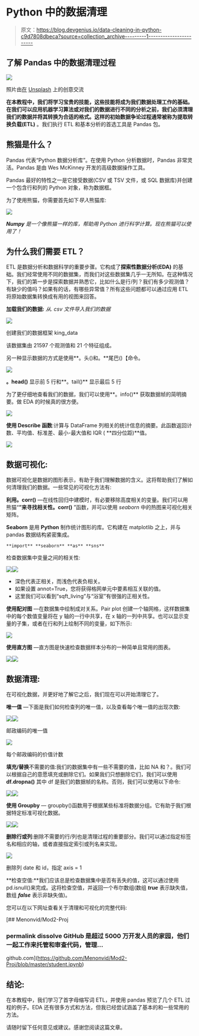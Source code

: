 # Python 中的数据清理

> 原文：<https://blog.devgenius.io/data-cleaning-in-python-c9d7808dbeca?source=collection_archive---------1----------------------->

## 了解 Pandas 中的数据清理过程

![](img/85c80468c5cfb08923ccbabad6e3c32f.png)

照片由[在](https://unsplash.com/@thecreative_exchange?utm_source=medium&utm_medium=referral) [Unsplash](https://unsplash.com?utm_source=medium&utm_medium=referral) 上的创意交流

**在本教程中，**我们将学习宝贵的技能，这些技能将成为我们数据处理工作的基础。在我们可以应用机器学习算法或对我们的数据进行不同的分析之前，我们必须清理我们的数据并将其转换为合适的格式。这样的初始数据争论过程通常被称为**提取转换负载(ETL)** 。我们执行 ETL 和基本分析的首选工具是 Pandas 包。

## 熊猫是什么？

Pandas 代表“Python 数据分析库”。在使用 Python 分析数据时，Pandas 非常灵活。Pandas 是由 Wes McKinney 开发的高级数据操作工具。

Pandas 最好的特性之一是它接受数据(CSV 或 TSV 文件，或 SQL 数据库)并创建一个包含行和列的 Python 对象，称为数据框。

为了使用熊猫，你需要首先如下*导入*熊猫库:

![](img/36c61196e4613004f038eebac1d0c386.png)

***Numpy*** *是一个像熊猫一样的库，帮助用 Python 进行科学计算。现在熊猫可以使用了！*

## 为什么我们需要 ETL？

ETL 是数据分析和数据科学的重要步骤。它构成了**探索性数据分析(EDA)** 的基础。我们经常使用不同的数据集，而我们对这些数据集几乎一无所知。在这种情况下，我们的第一步是探索数据并熟悉它，比如什么是行/列？我们有多少观测值？有缺少的值吗？如果有的话，有哪些异常值？所有这些问题都可以通过应用 ETL 将原始数据集转换成有用的视图来回答。

**加载我们的数据:** *从. csv 文件导入我们的数据*

![](img/d06debeefc5c704673be3e867194dfd2.png)

创建我们的数据框架 king_data

该数据集由 21597 个观测值和 21 个特征组成。

另一种显示数据的方式是使用**。头()和。**尾巴()【命令。

![](img/feda8fbe32245eb6cba9d3a9212ca27e.png)

**。head()** 显示前 5 行和**。tail()** 显示最后 5 行

为了更仔细地查看我们的数据，我们可以使用**。info()** 获取数据帧的简明摘要。做 EDA 的时候真的很方便。

![](img/d17993c6765fa86fe75a8b26a9531d0b.png)

**使用 Describe 函数**:计算与 DataFrame 列相关的统计信息的摘要。此函数返回计数、平均值、标准差、最小-最大值和 IQR ( **四分位距)**值。

![](img/0372d8a96ff6911468491dfd84c709e1.png)

## 数据可视化:

数据可视化是数据的图形表示，有助于我们理解数据的含义。这将帮助我们了解如何清理我们的数据。一些常见的可视化方法有:

**利用。corr()** —在线性回归中建模时，有必要移除高度相关的变量。我们可以用熊猫“**”来寻找相关性。corr()** ”函数，并可以使用 *seaborn* 中的热图来可视化相关矩阵。

**Seaborn** 是用 **Python** 制作统计图形的库。它构建在 matplotlib 之上，并与 pandas 数据结构紧密集成。

```
**import** **seaborn** **as** **sns**
```

检查数据集中变量之间的相关性:

![](img/1ccc7a826a25f97cb2454556aba15976.png)![](img/0b0398f7f3aa35ef30ca71aff64e0add.png)

*   深色代表正相关，而浅色代表负相关。
*   如果设置 annot=True，您将获得格网单元中要素相互关联的值。
*   这里我们可以看到“sqft_living”与“浴室”有很强的正相关性。

**使用配对图** —在数据集中绘制成对关系。Pair plot 创建一个轴网格，这样数据集中的每个数值变量将在 y 轴的一行中共享，在 x 轴的一列中共享。也可以显示变量的子集，或者在行和列上绘制不同的变量，如下所示:

![](img/5cc067587e810338f90de39cfa33b93f.png)

**使用直方图** —直方图是快速检查数据样本分布的一种简单且常用的图表。

![](img/18d0fa90a29d5d4a65489b96721f788b.png)![](img/e9822b912e545f26f5030dcf8c2361b8.png)

## 数据清理:

在可视化数据，并更好地了解它之后，我们现在可以开始清理它了。

**唯一值** —下面是我们如何检查列的唯一值，以及查看每个唯一值的出现次数:

![](img/d5faf2052656eb5daaf9cd69ab158e47.png)![](img/deb7163f6c8a30a1c40c3abd362ad0f5.png)

邮政编码的唯一值

![](img/414c9c83e2345abe153522c2b4d26faa.png)

每个邮政编码的价值计数

**填充/替换**不需要的值:我们的数据集中有一些不需要的值，比如 NA 和？。我们可以根据自己的意愿填充或删除它们。如果我们只想删除它们，我们可以使用 **df.dropna()** 其中 df 是我们的数据帧的名称。否则，我们可以使用以下命令:

![](img/647764e64dba551e7d28da117ae7623e.png)![](img/d7e33226a952546d94c6861ff4412565.png)

**使用 Groupby** — groupby()函数用于根据某些标准将数据分组。它有助于我们根据特定标准可视化数据。

![](img/8269fa870d8d844e4a95963987e12272.png)![](img/c126b2a470f86fc08c758d2fe9a968e6.png)

**删除行或列**:删除不需要的行/列也是清理过程的重要部分。我们可以通过指定标签名和相应的轴，或者直接指定索引或列名来实现。

![](img/0d0e9289afbf5ad7eee40d0531272c55.png)

删除列 date 和 id，指定 axis = 1

**检查空值:**我们应该总是检查数据集中是否有丢失的值，这可以通过使用 pd.isnull()来完成。这将检查空值，并返回一个布尔数组(数组 ***true*** 表示缺失值，数组 ***false*** 表示非缺失值)。

您可以在以下网址查看关于清理和可视化的完整代码:

[](https://github.com/Menonvid/Mod2-Proj/blob/master/student.ipynb) [## Menonvid/Mod2-Proj

### permalink dissolve GitHub 是超过 5000 万开发人员的家园，他们一起工作来托管和审查代码，管理…

github.com](https://github.com/Menonvid/Mod2-Proj/blob/master/student.ipynb) 

## 结论:

在本教程中，我们学习了首字母缩写词 ETL，并使用 pandas 预览了几个 ETL 过程的例子。EDA 还有很多方式和方法，但我已经尝试涵盖了基本的和一些常用的方法。

请随时留下任何意见或建议。感谢您阅读这篇文章。
